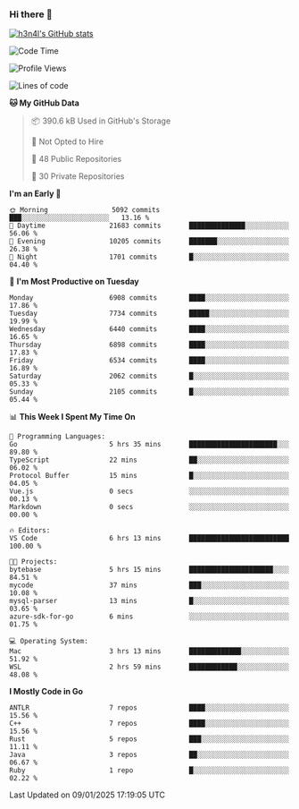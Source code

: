 ### Hi there 👋

[![h3n4l's GitHub stats](https://github-readme-stats.vercel.app/api?username=h3n4l&count_private=true&show_icons=true&theme=radical)](https://github.com/h3n4l/github-readme-stats)

<!--START_SECTION:waka-->
![Code Time](http://img.shields.io/badge/Code%20Time-2%2C044%20hrs%208%20mins-blue)

![Profile Views](http://img.shields.io/badge/Profile%20Views-0-blue)

![Lines of code](https://img.shields.io/badge/From%20Hello%20World%20I%27ve%20Written-15.3%20million%20lines%20of%20code-blue)

**🐱 My GitHub Data** 

> 📦 390.6 kB Used in GitHub's Storage 
 > 
> 🚫 Not Opted to Hire
 > 
> 📜 48 Public Repositories 
 > 
> 🔑 30 Private Repositories 
 > 
**I'm an Early 🐤** 

```text
🌞 Morning                5092 commits        ███░░░░░░░░░░░░░░░░░░░░░░   13.16 % 
🌆 Daytime                21683 commits       ██████████████░░░░░░░░░░░   56.06 % 
🌃 Evening                10205 commits       ███████░░░░░░░░░░░░░░░░░░   26.38 % 
🌙 Night                  1701 commits        █░░░░░░░░░░░░░░░░░░░░░░░░   04.40 % 
```
📅 **I'm Most Productive on Tuesday** 

```text
Monday                   6908 commits        ████░░░░░░░░░░░░░░░░░░░░░   17.86 % 
Tuesday                  7734 commits        █████░░░░░░░░░░░░░░░░░░░░   19.99 % 
Wednesday                6440 commits        ████░░░░░░░░░░░░░░░░░░░░░   16.65 % 
Thursday                 6898 commits        ████░░░░░░░░░░░░░░░░░░░░░   17.83 % 
Friday                   6534 commits        ████░░░░░░░░░░░░░░░░░░░░░   16.89 % 
Saturday                 2062 commits        █░░░░░░░░░░░░░░░░░░░░░░░░   05.33 % 
Sunday                   2105 commits        █░░░░░░░░░░░░░░░░░░░░░░░░   05.44 % 
```


📊 **This Week I Spent My Time On** 

```text
💬 Programming Languages: 
Go                       5 hrs 35 mins       ██████████████████████░░░   89.80 % 
TypeScript               22 mins             ██░░░░░░░░░░░░░░░░░░░░░░░   06.02 % 
Protocol Buffer          15 mins             █░░░░░░░░░░░░░░░░░░░░░░░░   04.05 % 
Vue.js                   0 secs              ░░░░░░░░░░░░░░░░░░░░░░░░░   00.13 % 
Markdown                 0 secs              ░░░░░░░░░░░░░░░░░░░░░░░░░   00.00 % 

🔥 Editors: 
VS Code                  6 hrs 13 mins       █████████████████████████   100.00 % 

🐱‍💻 Projects: 
bytebase                 5 hrs 15 mins       █████████████████████░░░░   84.51 % 
mycode                   37 mins             ███░░░░░░░░░░░░░░░░░░░░░░   10.08 % 
mysql-parser             13 mins             █░░░░░░░░░░░░░░░░░░░░░░░░   03.65 % 
azure-sdk-for-go         6 mins              ░░░░░░░░░░░░░░░░░░░░░░░░░   01.75 % 

💻 Operating System: 
Mac                      3 hrs 13 mins       █████████████░░░░░░░░░░░░   51.92 % 
WSL                      2 hrs 59 mins       ████████████░░░░░░░░░░░░░   48.08 % 
```

**I Mostly Code in Go** 

```text
ANTLR                    7 repos             ████░░░░░░░░░░░░░░░░░░░░░   15.56 % 
C++                      7 repos             ████░░░░░░░░░░░░░░░░░░░░░   15.56 % 
Rust                     5 repos             ███░░░░░░░░░░░░░░░░░░░░░░   11.11 % 
Java                     3 repos             ██░░░░░░░░░░░░░░░░░░░░░░░   06.67 % 
Ruby                     1 repo              █░░░░░░░░░░░░░░░░░░░░░░░░   02.22 % 
```




 Last Updated on 09/01/2025 17:19:05 UTC
<!--END_SECTION:waka-->

